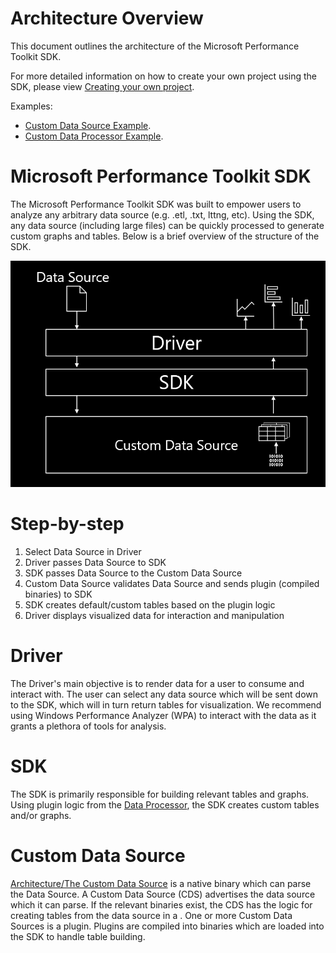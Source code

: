 # Architecture Overview

This document outlines the architecture of the Microsoft Performance Toolkit SDK.

For more detailed information on how to create your own project using the SDK, please view [Creating your own project](../Using-the-SDK/Creating-your-project.md). 

Examples:
- [Custom Data Source Example](../../samples/SimpleDataSource/SimpleCustomDataSource.cs).
- [Custom Data Processor Example](../../samples/SimpleDataSource/SimpleCustomDataProcessor.cs). 


# Microsoft Performance Toolkit SDK

The Microsoft Performance Toolkit SDK was built to empower users to analyze any arbitrary data source (e.g. .etl, .txt, lttng, etc). Using the SDK, any data source (including large files) can be quickly processed to generate custom graphs and tables.
Below is a brief overview of the structure of the SDK.


![](.attachments/ArchitectureOverview.png)


# Step-by-step
1) Select Data Source in Driver
2) Driver passes Data Source to SDK
3) SDK passes Data Source to the Custom Data Source
4) Custom Data Source validates Data Source and sends plugin (compiled binaries) to SDK
5) SDK creates default/custom tables based on the plugin logic  
6) Driver displays visualized data for interaction and manipulation


# Driver

The Driver's main objective is to render data for a user to consume and interact with. The user can select any data source which will be sent down to the SDK, which will in turn return tables for visualization.
We recommend using Windows Performance Analyzer (WPA) to interact with the data as it grants a plethora of tools for analysis.


# SDK

The SDK is primarily responsible for building relevant tables and graphs. Using plugin logic from the [Data Processor](./The-Data-Processing-Pipeline.md), the SDK creates custom tables and/or graphs.


# Custom Data Source

[Architecture/The Custom Data Source](.The-Custom-Data-Source-Model.md) is a native binary which can parse the Data Source. A Custom Data Source (CDS) advertises the data source which it can parse.
If the relevant binaries exist, the CDS has the logic for creating tables from the data source in a . 
One or more Custom Data Sources is a plugin. Plugins are compiled into binaries which are loaded into the SDK to handle table building.